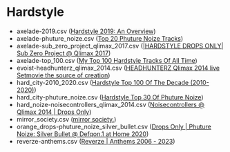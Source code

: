 # Hardstyle
 - axelade-2019.csv ([Hardstyle 2019: An Overview](https://www.youtube.com/watch?v=TT7fwBrJFW0))
 - axelade-phuture_noize.csv ([Top 20 Phuture Noize Tracks](https://www.youtube.com/watch?v=GWGoLlsn_u4))
 - axelade-sub_zero_project_qlimax_2017.csv ([|HARDSTYLE DROPS ONLY| Sub Zero Project @ Qlimax 2017](https://www.youtube.com/watch?v=lzvz7Fi3PJo))
 - axelade-top_100.csv ([My Top 100 Hardstyle Tracks Of All Time](https://www.youtube.com/watch?v=XMjpIQDw7tY))
 - evoist-headhunterz_qlimax_2014.csv ([HEADHUNTERZ Qlimax 2014 live Setmovie the source of creation](https://www.youtube.com/watch?v=5ZBn7ztfh4Y))
 - hard_city-2010_2020.csv ([Hardstyle Top 100 Of The Decade (2010-2020)](https://www.youtube.com/watch?v=s-asmQg2j30))
 - hard_city-phuture_noize.csv ([Hardstyle Top 30 Of Phuture Noize](https://www.youtube.com/watch?v=-Uwk2qAtobQ))
 - hard_noize-noisecontrollers_qlimax_2014.csv ([Noisecontrollers @ Qlimax 2014 | Drops Only](https://www.youtube.com/watch?v=caPV02WJaB8))
 - mirror_society.csv ([mirror society.](https://www.youtube.com/@mirror-society/videos))
 - orange_drops-phuture_noize_silver_bullet.csv ([Drops Only | Phuture Noize: Silver Bullet @ Defqon.1 at Home 2020](https://www.youtube.com/watch?v=N18OKnkk3nc))
 - reverze-anthems.csv ([Reverze | Anthems 2006 - 2023](https://www.youtube.com/watch?v=MNiZnlTIRW0))
